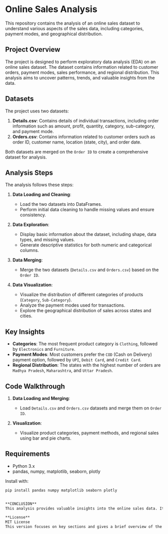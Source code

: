  # Online Sales Analysis

This repository contains the analysis of an online sales dataset to understand various aspects of the sales data, including categories, payment modes, and geographical distribution.

## Project Overview

The project is designed to perform exploratory data analysis (EDA) on an online sales dataset. The dataset contains information related to customer orders, payment modes, sales performance, and regional distribution. This analysis aims to uncover patterns, trends, and valuable insights from the data.

## Datasets
The project uses two datasets:

1. **Details.csv**: Contains details of individual transactions, including order information such as amount, profit, quantity, category, sub-category, and payment mode.
2. **Orders.csv**: Contains information related to customer orders such as order ID, customer name, location (state, city), and order date.

Both datasets are merged on the `Order ID` to create a comprehensive dataset for analysis.

## Analysis Steps

The analysis follows these steps:

1. **Data Loading and Cleaning**:
   - Load the two datasets into DataFrames.
   - Perform initial data cleaning to handle missing values and ensure consistency.

2. **Data Exploration**:
   - Display basic information about the dataset, including shape, data types, and missing values.
   - Generate descriptive statistics for both numeric and categorical columns.

3. **Data Merging**:
   - Merge the two datasets (`Details.csv` and `Orders.csv`) based on the `Order ID`.

4. **Data Visualization**:
   - Visualize the distribution of different categories of products (`Category`, `Sub-Category`).
   - Analyze the payment modes used for transactions.
   - Explore the geographical distribution of sales across states and cities.

## Key Insights

- **Categories**: The most frequent product category is `Clothing`, followed by `Electronics` and `Furniture`.
- **Payment Modes**: Most customers prefer the `COD` (Cash on Delivery) payment option, followed by `UPI`, `Debit Card`, and `Credit Card`.
- **Regional Distribution**: The states with the highest number of orders are `Madhya Pradesh`, `Maharashtra`, and `Uttar Pradesh`.

## Code Walkthrough

1. **Data Loading and Merging**:
   - Load `Details.csv` and `Orders.csv` datasets and merge them on `Order ID`.
   
2. **Visualization**:
   - Visualize product categories, payment methods, and regional sales using bar and pie charts.

## Requirements

- Python 3.x
- pandas, numpy, matplotlib, seaborn, plotly

Install with:

```bash
pip install pandas numpy matplotlib seaborn plotly


**CONCLUSION** 
This analysis provides valuable insights into the online sales data. It helps identify which categories are most popular, the preferred payment methods, and regional patterns in sales. This can be used to make data-driven decisions regarding inventory management, marketing strategies, and payment system optimization.

**License**
MIT License
This version focuses on key sections and gives a brief overview of the project.
